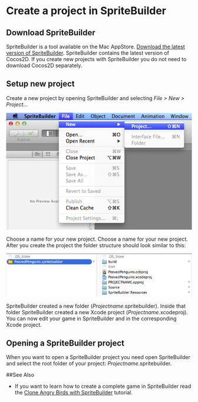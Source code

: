 # Create a project in SpriteBuilder


## Download SpriteBuilder
SpriteBuilder is a tool available on the Mac AppStore. [Download the latest version of SpriteBuilder](https://itunes.apple.com/us/app/spritebuilder/id784912885?mt=12#). SpriteBuilder contains the latest version of Cocos2D. If you create new projects with SpriteBuilder you do not need to download Cocos2D separately.

## Setup new project

Create a new project by opening SpriteBuilder and selecting *File > New > Project...*

![image](Spritebuilder_NewProject.png)

Choose a name for your new project. Choose a name for your new project. After you create the project the folder structure should look similar to this:

![image](Spritebuilder_Filesystem.png)

SpriteBuilder created a new folder (*Projectname*.spritebuilder). Inside that folder SpriteBuilder created a new Xcode project (*Projectname*.xcodeproj).
You can now edit your game in SpriteBuilder and in the corresponding Xcode project.

## Opening a SpriteBuilder project

When you want to open a SpriteBuilder project you need open SpriteBuilder and select the root folder of your project: *Projectname*.spritebuilder.

##See Also

- If you want to learn how to create a complete game in SpriteBuilder read the [Clone Angry Birds with SpriteBuilder](https://www.makegameswith.us/tutorials/getting-started-with-spritebuilder/) tutorial.